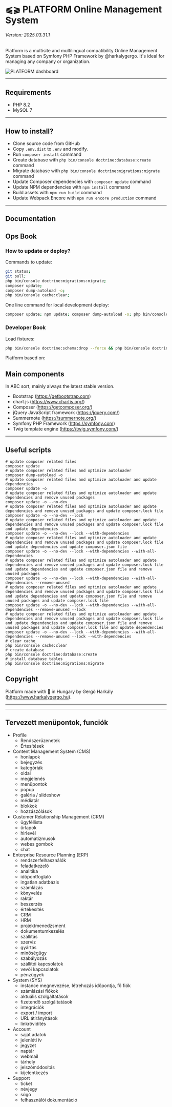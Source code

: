# ⫹⫺ PLATFORM Online Management System
###### Version: 2025.03.31.1

Platform is a multisite and multilingual compatibility Online Management System based on Symfony PHP Framework by @harkalygergo. It's ideal for managing any company or organization.

![PLATFORM dashboard](/_platform/documentation/platform-dashboard.png?raw=true "PLATFORM dashboard")

---

## Requirements

- PHP 8.2
- MySQL 7

---

## How to install?

- Clone source code from GitHub
- Copy `.env.dist` to `.env` and modify.
- Run `composer install` command
- Create database with `php bin/console doctrine:database:create` command
- Migrate database with `php bin/console doctrine:migrations:migrate` command
- Update Composer dependencies with `composer update` command
- Update NPM dependencies with `npm install` command
- Build assets with `npm run build` command
- Update Webpack Encore with `npm run encore production` command

---

## Documentation

## Ops Book

### How to update or deploy?

Commands to update:

```bash
git status;
git pull;
php bin/console doctrine:migrations:migrate;
composer update;
composer dump-autoload -o;
php bin/console cache:clear;
```

One line command for local development deploy:

```bash
composer update; npm update; composer dump-autoload -o; php bin/console cache:pool:clear --all; php bin/console cache:clear; php bin/console doctrine:migrations:diff; php bin/console doctrine:schema:validate -v;
```

### Developer Book

Load fixtures:

```bash
php bin/console doctrine:schema:drop --force && php bin/console doctrine:schema:update --force && php bin/console doctrine:fixtures:load -n
```

Platform based on:

## Main components

In ABC sort, mainly always the latest stable version.

- Bootstrap (https://getbootstrap.com)
- chart.js (https://www.chartjs.org/)
- Composer (https://getcomposer.org/)
- jQuery JavaScript framework (https://jquery.com/)
- Summernote (https://summernote.org/)
- Symfony PHP Framework (https://symfony.com)
- Twig template engine (https://twig.symfony.com/)

---

## Useful scripts
```shell
# update composer related files 
composer update
# update composer related files and optimize autoloader
composer dump-autoload -o
# update composer related files and optimize autoloader and update dependencies
composer update -o
# update composer related files and optimize autoloader and update dependencies and remove unused packages
composer update -o --no-dev
# update composer related files and optimize autoloader and update dependencies and remove unused packages and update composer.lock file
composer update -o --no-dev --lock
# update composer related files and optimize autoloader and update dependencies and remove unused packages and update composer.lock file and update dependencies
composer update -o --no-dev --lock --with-dependencies
# update composer related files and optimize autoloader and update dependencies and remove unused packages and update composer.lock file and update dependencies and update composer.json file
composer update -o --no-dev --lock --with-dependencies --with-all-dependencies
# update composer related files and optimize autoloader and update dependencies and remove unused packages and update composer.lock file and update dependencies and update composer.json file and remove unused packages
composer update -o --no-dev --lock --with-dependencies --with-all-dependencies --remove-unused
# update composer related files and optimize autoloader and update dependencies and remove unused packages and update composer.lock file and update dependencies and update composer.json file and remove unused packages and update composer.lock file
composer update -o --no-dev --lock --with-dependencies --with-all-dependencies --remove-unused --lock
# update composer related files and optimize autoloader and update dependencies and remove unused packages and update composer.lock file and update dependencies and update composer.json file and remove unused packages and update composer.lock file and update dependencies
composer update -o --no-dev --lock --with-dependencies --with-all-dependencies --remove-unused --lock --with-dependencies
# clear cache
php bin/console cache:clear
# create database
php bin/console doctrine:database:create
# install database tables
php bin/console doctrine:migrations:migrate
```

## Copyright

Platform made with 💚 in Hungary by Gergő Harkály (https://www.harkalygergo.hu).

------------------------------------------
------------------------------------------

## Tervezett menüpontok, funciók

- Profile
    - Rendszerüzenetek
    - Értesítések
- Content Management System (CMS)
    - honlapok
    - bejegyzés
    - kategóriák
    - oldal
    - megjelenés
    - menüpontok
    - popup
    - galéria / slideshow
    - médiatár
    - blokkok
    - hozzászólások
- Customer Relationship Management (CRM)
    - ügyféllista
    - űrlapok
    - hirlevél
    - automatizmusok
    - webes gombok
    - chat
- Enterprise Resource Planning (ERP)
    - rendszerfelhasználók
    - feladatkezelő
    - analitika
    - időpontfoglaló
    - ingatlan adatbázis
    - számlázás
    - könyvelés
    - raktár
    - beszerzés
    - értékesítés
    - CRM
    - HRM
    - projektmenedzsment
    - dokumentumkezelés
    - szállítás
    - szerviz
    - gyártás
    - minőségügy
    - szabályozás
    - szállítói kapcsolatok
    - vevői kapcsolatok
    - pénzügyek
- System (SYS)
    - instance megnevezése, létrehozás időpontja, fő fiók
    - számlázási fiókok
    - aktuális szolgáltatások
    - fizetendő szolgáltatások
    - integrációk
    - export / import
    - URL átirányítások
    - linkrövidítés
- Account
    - saját adatok
    - jelenléti ív
    - jegyzet
    - naptár
    - webmail
    - tárhely
    - jelszómódosítás
    - kijelentkezés
- Support
    - ticket
    - névjegy
    - súgó
    - felhasználói dokumentáció
